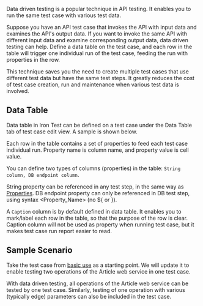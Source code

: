 Data driven testing is a popular technique in API testing. It enables you to run the same test case with various test data.

Suppose you have an API test case that invokes the API with input data and examines the API's output data. If you want to invoke the same API with different input data and examine corresponding output data, data driven testing can help. Define a data table on the test case, and each row in the table will trigger one individual run of the test case, feeding the run with properties in the row.

This technique saves you the need to create multiple test cases that use different test data but have the same test steps. It greatly reduces the cost of test case creation, run and maintenance when various test data is involved.

## Data Table
Data table in Iron Test can be defined on a test case under the Data Table tab of test case edit view. A sample is shown below.

Each row in the table contains a set of properties to feed each test case individual run. Property name is column name, and property value is cell value.
    
You can define two types of columns (properties) in the table: `String column, DB endpoint column`.

String property can be referenced in any test step, in the same way as [Properties](https://github.com/zheng-wang/irontest/wiki/Properties). DB endpoint property can only be referenced in DB test step, using syntax <Property_Name> (no ${ or }).

A `Caption` column is by default defined in data table. It enables you to mark/label each row in the table, so that the purpose of the row is clear. Caption column will not be used as property when running test case, but it makes test case run report easier to read.

## Sample Scenario
Take the test case from [basic use](https://github.com/zheng-wang/irontest#integrated-soap-web-service-testing) as a starting point. We will update it to enable testing two operations of the Article web service in one test case.

With data driven testing, all operations of the Article web service can be tested by one test case. Similarly, testing of one operation with various (typically edge) parameters can also be included in the test case.